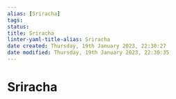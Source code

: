 ```yaml
---
alias: [Sriracha]
tags: 
status:
title: Sriracha
linter-yaml-title-alias: Sriracha
date created: Thursday, 19th January 2023, 22:30:27
date modified: Thursday, 19th January 2023, 22:30:35
---
```


# Sriracha